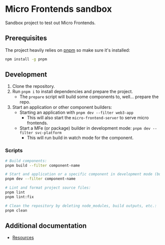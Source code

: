 # Micro Frontends sandbox

Sandbox project to test out Micro Frontends.

## Prerequisites

The project heavily relies on [pnpm](https://pnpm.io/) so make sure it's installed:

```bash
npm install -g pnpm
```

## Development

1. Clone the repository.
2. Run `pnpm i` to install dependencies and prepare the project.
   - The `prepare` script will build some components to, well... prepare the repo.
3. Start an application or other component builders:
   - Starting an application with `pnpm dev --filter web3-app`
     - This will also start the `micro-frontend-server` to serve micro frontends.
   - Start a MFe (or package) builder in development mode: `pnpm dev --filter svc-platform`
     - This will run build in watch mode for the component.

### Scripts

```sh
# Build components:
pnpm build --filter component-name

# Start and application or a specific component in development mode (build in watch mode):
pnpm dev --filter component-name

# Lint and format project source files:
pnpm lint
pnpm lint:fix

# Clean the repository by deleting node_modules, build outputs, etc.:
pnpm clean
```

## Additional documentation

- [Resources](./docs/resources.md)
